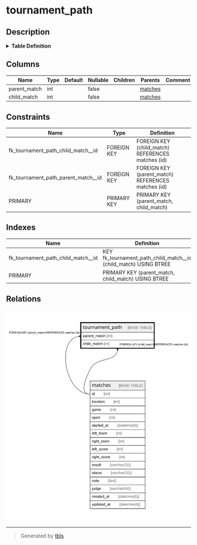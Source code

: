 # tournament_path

## Description

<details>
<summary><strong>Table Definition</strong></summary>

```sql
CREATE TABLE `tournament_path` (
  `parent_match` int NOT NULL,
  `child_match` int NOT NULL,
  PRIMARY KEY (`parent_match`,`child_match`),
  KEY `fk_tournament_path_child_match__id` (`child_match`),
  CONSTRAINT `fk_tournament_path_child_match__id` FOREIGN KEY (`child_match`) REFERENCES `matches` (`id`) ON DELETE CASCADE ON UPDATE RESTRICT,
  CONSTRAINT `fk_tournament_path_parent_match__id` FOREIGN KEY (`parent_match`) REFERENCES `matches` (`id`) ON DELETE CASCADE ON UPDATE RESTRICT
) ENGINE=InnoDB DEFAULT CHARSET=utf8mb4 COLLATE=utf8mb4_0900_ai_ci
```

</details>

## Columns

| Name | Type | Default | Nullable | Children | Parents | Comment |
| ---- | ---- | ------- | -------- | -------- | ------- | ------- |
| parent_match | int |  | false |  | [matches](matches.md) |  |
| child_match | int |  | false |  | [matches](matches.md) |  |

## Constraints

| Name | Type | Definition |
| ---- | ---- | ---------- |
| fk_tournament_path_child_match__id | FOREIGN KEY | FOREIGN KEY (child_match) REFERENCES matches (id) |
| fk_tournament_path_parent_match__id | FOREIGN KEY | FOREIGN KEY (parent_match) REFERENCES matches (id) |
| PRIMARY | PRIMARY KEY | PRIMARY KEY (parent_match, child_match) |

## Indexes

| Name | Definition |
| ---- | ---------- |
| fk_tournament_path_child_match__id | KEY fk_tournament_path_child_match__id (child_match) USING BTREE |
| PRIMARY | PRIMARY KEY (parent_match, child_match) USING BTREE |

## Relations

![er](tournament_path.svg)

---

> Generated by [tbls](https://github.com/k1LoW/tbls)
